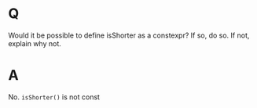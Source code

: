 # Q
Would it be possible to define isShorter as a constexpr?
If so, do so. If not, explain why not.

# A
No. `isShorter()` is not const